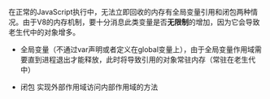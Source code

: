 在正常的JavaScript执行中，无法立即回收的内存有全局变量引用和闭包两种情况。由于V8的内存机制，要十分消息此类变量是否**无限制**的增加，因为它会导致老生代中的对象增多。

* 全局变量（不通过var声明或者定义在global变量上），由于全局变量作用域需要直到进程退出才能释放，此时将导致引用的对象常驻内存（常驻在老生代中）

* 闭包 实现外部作用域访问内部作用域的方法



